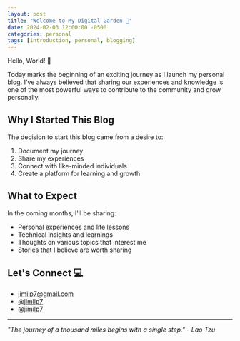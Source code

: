 ```yaml
---
layout: post
title: "Welcome to My Digital Garden 🌱"
date: 2024-02-03 12:00:00 -0500
categories: personal
tags: [introduction, personal, blogging]
---
```


Hello, World! 👋

Today marks the beginning of an exciting journey as I launch my personal blog. I've always believed that sharing our experiences and knowledge is one of the most powerful ways to contribute to the community and grow personally.

## Why I Started This Blog

The decision to start this blog came from a desire to:
1. Document my journey
2. Share my experiences
3. Connect with like-minded individuals
4. Create a platform for learning and growth

## What to Expect

In the coming months, I'll be sharing:
- Personal experiences and life lessons
- Technical insights and learnings
- Thoughts on various topics that interest me
- Stories that I believe are worth sharing

## Let's Connect 💻

- <i class="fas fa-envelope"></i> [jimilp7@gmail.com](mailto:jimilp7@gmail.com)
- <i class="fab fa-github"></i> [@jimilp7](https://github.com/jimilp7)
- <i class="fab fa-linkedin"></i> [@jimilp7](https://www.linkedin.com/in/jimilp7/)

---

*"The journey of a thousand miles begins with a single step." - Lao Tzu* 
